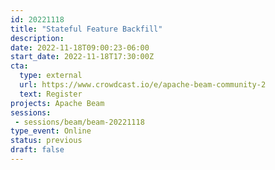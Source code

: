```yaml
---
id: 20221118
title: "Stateful Feature Backfill"
description: 
date: 2022-11-18T09:00:23-06:00
start_date: 2022-11-18T17:30:00Z
cta: 
  type: external
  url: https://www.crowdcast.io/e/apache-beam-community-2
  text: Register
projects: Apache Beam
sessions: 
 - sessions/beam/beam-20221118
type_event: Online
status: previous
draft: false
---
```





